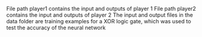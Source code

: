 File path player1 contains the input and outputs of player 1
File path player2 contains the input and outputs of player 2
The input and output files in the data folder are training examples  for a XOR logic gate, which was used to test the accuracy of the neural network
